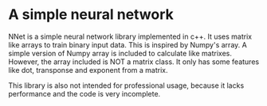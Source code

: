 # A simple neural network
NNet is a simple neural network library implemented in c++. It uses matrix like arrays to train binary input data.
This is inspired by Numpy's array. A simple version of Numpy array is included to calculate like matrixes. However, 
the array included is NOT a matrix class. It only has some features like dot, transponse and exponent from a matrix.

This library is also not intended for professional usage, because it lacks performance and the code is very incomplete.
